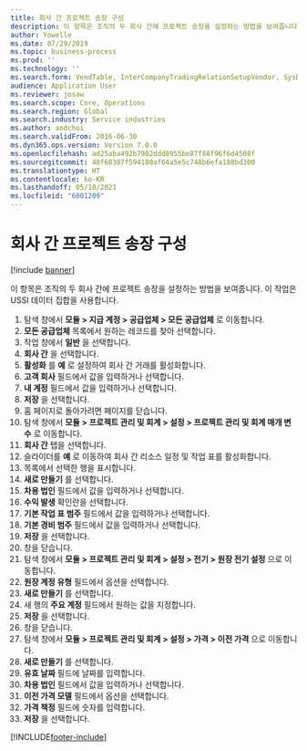```yaml
---
title: 회사 간 프로젝트 송장 구성
description: 이 항목은 조직의 두 회사 간에 프로젝트 송장을 설정하는 방법을 보여줍니다.
author: Yowelle
ms.date: 07/29/2019
ms.topic: business-process
ms.prod: ''
ms.technology: ''
ms.search.form: VendTable, InterCompanyTradingRelationSetupVendor, SysDataAreaSelectLookup, ProjParameters, ProjPosting, ProjTransferPrice
audience: Application User
ms.reviewer: josaw
ms.search.scope: Core, Operations
ms.search.region: Global
ms.search.industry: Service industries
ms.author: andchoi
ms.search.validFrom: 2016-06-30
ms.dyn365.ops.version: Version 7.0.0
ms.openlocfilehash: ad25aba492b7902ddd8955be87f88f96f6d4508f
ms.sourcegitcommit: 40f68387f594180af64a5e5c748b6efa188bd300
ms.translationtype: HT
ms.contentlocale: ko-KR
ms.lasthandoff: 05/10/2021
ms.locfileid: "6001209"
---
```

# <a name="configure-intercompany-project-invoicing"></a>회사 간 프로젝트 송장 구성

[!include [banner](../../includes/banner.md)]

이 항목은 조직의 두 회사 간에 프로젝트 송장을 설정하는 방법을 보여줍니다. 이 작업은 USSI 데이터 집합을 사용합니다.

1. 탐색 창에서 **모듈 > 지급 계정 > 공급업체 > 모든 공급업체** 로 이동합니다.
2. **모든 공급업체** 목록에서 원하는 레코드를 찾아 선택합니다.
3. 작업 창에서 **일반** 을 선택합니다.
4. **회사 간** 을 선택합니다.
5. **활성화** 를 **예** 로 설정하여 회사 간 거래를 활성화합니다.
6. **고객 회사** 필드에서 값을 입력하거나 선택합니다.
7. **내 계정** 필드에서 값을 입력하거나 선택합니다.
8. **저장** 을 선택합니다.
9. 홈 페이지로 돌아가려면 페이지를 닫습니다.
10. 탐색 창에서 **모듈 > 프로젝트 관리 및 회계 > 설정 > 프로젝트 관리 및 회계 매개 변수** 로 이동합니다.
11. **회사 간** 탭을 선택합니다.
12. 슬라이더를 **예** 로 이동하여 회사 간 리소스 일정 및 작업 표를 활성화합니다.
13. 목록에서 선택한 행을 표시합니다.
14. **새로 만들기** 를 선택합니다.
15. **차용 법인** 필드에서 값을 입력하거나 선택합니다.
16. **수익 발생** 확인란을 선택합니다.
17. **기본 작업 표 범주** 필드에서 값을 입력하거나 선택합니다.
18. **기본 경비 범주** 필드에서 값을 입력하거나 선택합니다.
19. **저장** 을 선택합니다.
20. 창을 닫습니다.
21. 탐색 창에서 **모듈 > 프로젝트 관리 및 회계 > 설정 > 전기 > 원장 전기 설정** 으로 이동합니다.
22. **원장 계정 유형** 필드에서 옵션을 선택합니다.
23. **새로 만들기** 를 선택합니다.
24. 새 행의 **주요 계정** 필드에서 원하는 값을 지정합니다.
25. **저장** 을 선택합니다.
26. 창을 닫습니다.
27. 탐색 창에서 **모듈 > 프로젝트 관리 및 회계 > 설정 > 가격 > 이전 가격** 으로 이동합니다.
28. **새로 만들기** 를 선택합니다.
29. **유효 날짜** 필드에 날짜를 입력합니다.
30. **차용 법인** 필드에서 값을 입력하거나 선택합니다.
31. **이전 가격 모델** 필드에서 옵션을 선택합니다.
32. **가격 책정** 필드에 숫자를 입력합니다.
33. **저장** 을 선택합니다.



[!INCLUDE[footer-include](../../includes/footer-banner.md)]